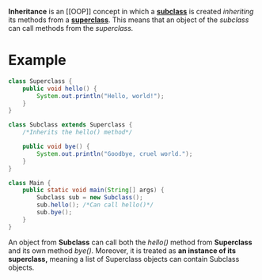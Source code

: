 **Inheritance** is an [[OOP]] concept in which a **[subclass](Subclass.md)** is created *inheriting* its methods from a **[superclass](Superclass.md)**. This means that an object of the *subclass* can call methods from the *superclass.*

# **Example**

```java
class Superclass {
	public void hello() {
		System.out.println("Hello, world!");
	}
}

class Subclass extends Superclass {
	/*Inherits the hello() method*/

	public void bye() {
		System.out.println("Goodbye, cruel world.");
	}
}

class Main {
	public static void main(String[] args) {
		Subclass sub = new Subclass();
		sub.hello(); /*Can call hello()*/
		sub.bye();
	}
}
```

An object from **Subclass** can call both the *hello()* method from **Superclass** and its own method *bye()*. Moreover, it is treated as **an instance of its superclass,** meaning a list of Superclass objects can contain Subclass objects.